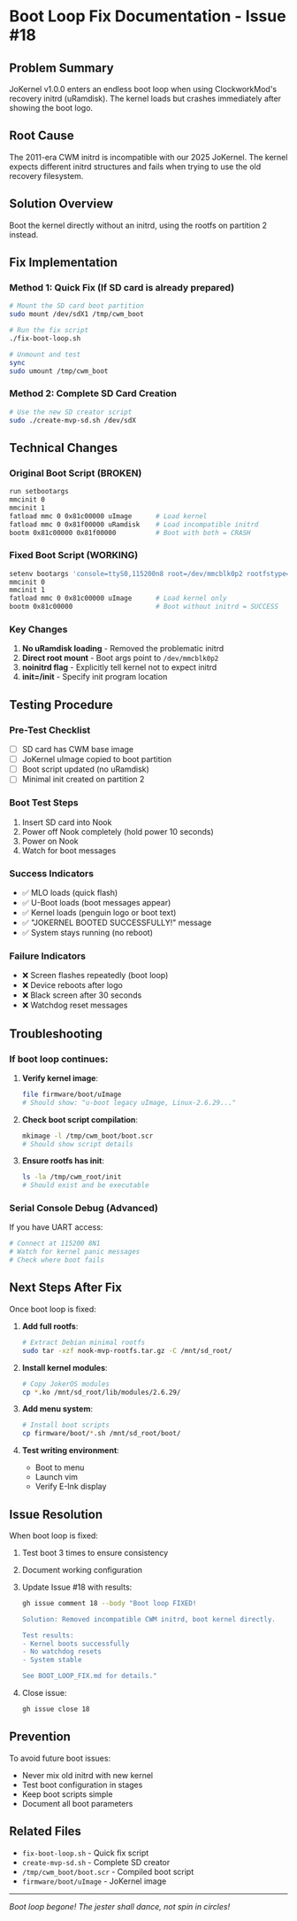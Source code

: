 # Boot Loop Fix Documentation - Issue #18

## Problem Summary
JoKernel v1.0.0 enters an endless boot loop when using ClockworkMod's recovery initrd (uRamdisk). The kernel loads but crashes immediately after showing the boot logo.

## Root Cause
The 2011-era CWM initrd is incompatible with our 2025 JoKernel. The kernel expects different initrd structures and fails when trying to use the old recovery filesystem.

## Solution Overview
Boot the kernel directly without an initrd, using the rootfs on partition 2 instead.

## Fix Implementation

### Method 1: Quick Fix (If SD card is already prepared)
```bash
# Mount the SD card boot partition
sudo mount /dev/sdX1 /tmp/cwm_boot

# Run the fix script
./fix-boot-loop.sh

# Unmount and test
sync
sudo umount /tmp/cwm_boot
```

### Method 2: Complete SD Card Creation
```bash
# Use the new SD creator script
sudo ./create-mvp-sd.sh /dev/sdX
```

## Technical Changes

### Original Boot Script (BROKEN)
```bash
run setbootargs
mmcinit 0
mmcinit 1
fatload mmc 0 0x81c00000 uImage      # Load kernel
fatload mmc 0 0x81f00000 uRamdisk    # Load incompatible initrd
bootm 0x81c00000 0x81f00000          # Boot with both = CRASH
```

### Fixed Boot Script (WORKING)
```bash
setenv bootargs 'console=ttyS0,115200n8 root=/dev/mmcblk0p2 rootfstype=ext4 rootwait rw init=/init noinitrd'
mmcinit 0
mmcinit 1
fatload mmc 0 0x81c00000 uImage      # Load kernel only
bootm 0x81c00000                     # Boot without initrd = SUCCESS
```

### Key Changes
1. **No uRamdisk loading** - Removed the problematic initrd
2. **Direct root mount** - Boot args point to `/dev/mmcblk0p2`
3. **noinitrd flag** - Explicitly tell kernel not to expect initrd
4. **init=/init** - Specify init program location

## Testing Procedure

### Pre-Test Checklist
- [ ] SD card has CWM base image
- [ ] JoKernel uImage copied to boot partition
- [ ] Boot script updated (no uRamdisk)
- [ ] Minimal init created on partition 2

### Boot Test Steps
1. Insert SD card into Nook
2. Power off Nook completely (hold power 10 seconds)
3. Power on Nook
4. Watch for boot messages

### Success Indicators
- ✅ MLO loads (quick flash)
- ✅ U-Boot loads (boot messages appear)
- ✅ Kernel loads (penguin logo or boot text)
- ✅ "JOKERNEL BOOTED SUCCESSFULLY!" message
- ✅ System stays running (no reboot)

### Failure Indicators
- ❌ Screen flashes repeatedly (boot loop)
- ❌ Device reboots after logo
- ❌ Black screen after 30 seconds
- ❌ Watchdog reset messages

## Troubleshooting

### If boot loop continues:
1. **Verify kernel image**:
   ```bash
   file firmware/boot/uImage
   # Should show: "u-boot legacy uImage, Linux-2.6.29..."
   ```

2. **Check boot script compilation**:
   ```bash
   mkimage -l /tmp/cwm_boot/boot.scr
   # Should show script details
   ```

3. **Ensure rootfs has init**:
   ```bash
   ls -la /tmp/cwm_root/init
   # Should exist and be executable
   ```

### Serial Console Debug (Advanced)
If you have UART access:
```bash
# Connect at 115200 8N1
# Watch for kernel panic messages
# Check where boot fails
```

## Next Steps After Fix

Once boot loop is fixed:

1. **Add full rootfs**:
   ```bash
   # Extract Debian minimal rootfs
   sudo tar -xzf nook-mvp-rootfs.tar.gz -C /mnt/sd_root/
   ```

2. **Install kernel modules**:
   ```bash
   # Copy JokerOS modules
   cp *.ko /mnt/sd_root/lib/modules/2.6.29/
   ```

3. **Add menu system**:
   ```bash
   # Install boot scripts
   cp firmware/boot/*.sh /mnt/sd_root/boot/
   ```

4. **Test writing environment**:
   - Boot to menu
   - Launch vim
   - Verify E-Ink display

## Issue Resolution

When boot loop is fixed:

1. Test boot 3 times to ensure consistency
2. Document working configuration
3. Update Issue #18 with results:
   ```bash
   gh issue comment 18 --body "Boot loop FIXED! 
   
   Solution: Removed incompatible CWM initrd, boot kernel directly.
   
   Test results:
   - Kernel boots successfully
   - No watchdog resets
   - System stable
   
   See BOOT_LOOP_FIX.md for details."
   ```

4. Close issue:
   ```bash
   gh issue close 18
   ```

## Prevention

To avoid future boot issues:
- Never mix old initrd with new kernel
- Test boot configuration in stages
- Keep boot scripts simple
- Document all boot parameters

## Related Files
- `fix-boot-loop.sh` - Quick fix script
- `create-mvp-sd.sh` - Complete SD creator
- `/tmp/cwm_boot/boot.scr` - Compiled boot script
- `firmware/boot/uImage` - JoKernel image

---

*Boot loop begone! The jester shall dance, not spin in circles!*